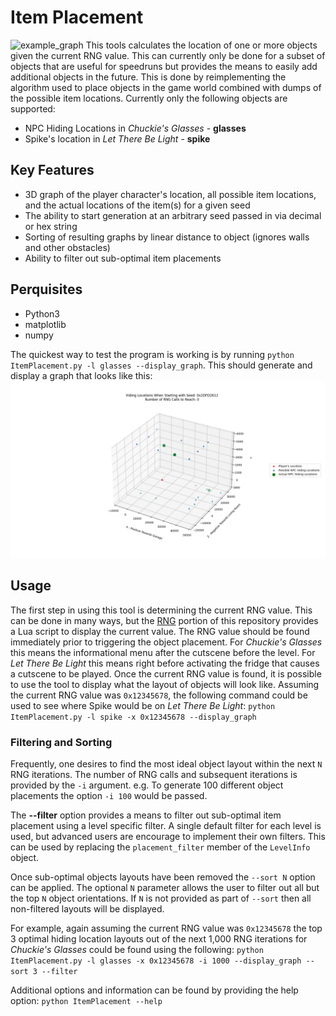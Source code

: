 # Item Placement
![example_graph](./example_graphs/glasses_example.gif)
This tools calculates the location of one or more objects given the current RNG value. This can currently only be done for a subset of objects that are useful for speedruns but provides the means to easily add additional objects in the future. This is done by reimplementing the algorithm used to place objects in the game world combined with dumps of the possible item locations. Currently only the following objects are supported:
* NPC Hiding Locations in *Chuckie's Glasses* - **glasses**
* Spike's location in *Let There Be Light* - **spike**

## Key Features
* 3D graph of the player character's location, all possible item locations, and the actual locations of the item(s) for a given seed
* The ability to start generation at an arbitrary seed passed in via decimal or hex string
* Sorting of resulting graphs by linear distance to object (ignores walls and other obstacles)
* Ability to filter out sub-optimal item placements

## Perquisites
* Python3
* matplotlib
* numpy

The quickest way to test the program is working is by running `python ItemPlacement.py -l glasses --display_graph`. This should generate and display a graph that looks like this:
![default_glasses_graph](./example_graphs/default_glasses_graph.png)

## Usage
The first step in using this tool is determining the current RNG value. This can be done in many ways, but the [RNG](https://github.com/lazycurler/RugratsSearchForReptarResearch/tree/main/RNG) portion of this repository provides a Lua script to display the current value. The RNG value should be found immediately prior to triggering the object placement. For *Chuckie's Glasses*
this means the informational menu after the cutscene before the level. For *Let There Be Light* this means right before activating the fridge that causes a cutscene to be played. Once the current RNG value is found, it is possible to use the tool to display what the layout of objects will look like. Assuming the current RNG value was `0x12345678`, the following command could be used to see where Spike would be on *Let There Be Light*: `python ItemPlacement.py -l spike -x 0x12345678 --display_graph`

### Filtering and Sorting
Frequently, one desires to find the most ideal object layout within the next `N` RNG iterations. The number of RNG calls and subsequent iterations is provided by the `-i` argument. e.g. To generate 100 different object placements the option `-i 100` would be passed.

 The **--filter** option provides a means to filter out sub-optimal item placement using a level specific filter. A single default filter for each level is used, but advanced users are encourage to implement their own filters. This can be used by replacing the `placement_filter` member of the `LevelInfo` object.

Once sub-optimal objects layouts have been removed the `--sort N` option can be applied. The optional `N` parameter allows the user to filter out all but the top `N` object orientations. If `N` is not provided as part of `--sort` then all non-filtered layouts will be displayed.

For example, again assuming the current RNG value was `0x12345678` the top 3 optimal hiding location layouts out of the next 1,000 RNG iterations for *Chuckie's Glasses* could be found using the following: `python ItemPlacement.py -l glasses -x 0x12345678 -i 1000 --display_graph --sort 3 --filter`

Additional options and information can be found by providing the help option: `python ItemPlacement --help`
